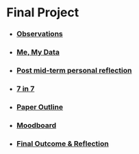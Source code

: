 # Final Project

 - ### [Observations](Observations.md)

 - ### [Me, My Data](MeMyData.md)

 - ### [Post mid-term personal reflection](PostMidtermPersonalReflection.md)

 - ### [7 in 7](7in7.md)

 - ### [Paper Outline](PaperOutline.md)

 - ### [Moodboard](Moodboard.md)

 - ### [Final Outcome & Reflection](Final.md)
